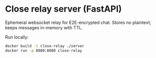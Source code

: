# Close relay server (FastAPI)

Ephemeral websocket relay for E2E-encrypted chat. Stores no plaintext; keeps messages in-memory with TTL.

Run locally:

```bash
docker build -t close-relay ./server
docker run -p 8080:8080 close-relay
```

